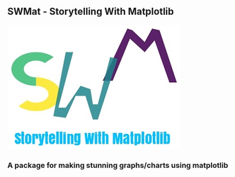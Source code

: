 ## SWMat - Storytelling With Matplotlib
![SWMat](images/swmat.jpg)
### A package for making stunning graphs/charts using matplotlib
